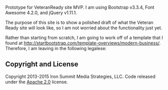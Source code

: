 Prototype for VeteranReady site MVP. I am using Bootstrap v3.3.4, Font Awesome 4.2.0, and jQuery v1.11.1.

The purpose of this site is to show a polished draft of what the Veteran Ready site will look like, so I am not worried about the functionality just yet.

Rather than starting from scratch, I am going to work off of a template that I found at http://startbootstrap.com/template-overviews/modern-business/.
Therefore, I am leaving in the following legalese:

## Copyright and License

Copyright 2013-2015 Iron Summit Media Strategies, LLC. Code released under the [Apache 2.0](https://github.com/IronSummitMedia/startbootstrap-modern-business/blob/gh-pages/LICENSE) license.
